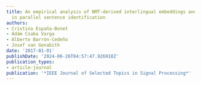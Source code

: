 ```yaml
---
title: An empirical analysis of NMT-derived interlingual embeddings and their use
  in parallel sentence identification
authors:
- Cristina España-Bonet
- Ádám Csaba Varga
- Alberto Barrón-Cedeño
- Josef van Genabith
date: '2017-01-01'
publishDate: '2024-06-26T04:57:47.926918Z'
publication_types:
- article-journal
publication: '*IEEE Journal of Selected Topics in Signal Processing*'
---
```

